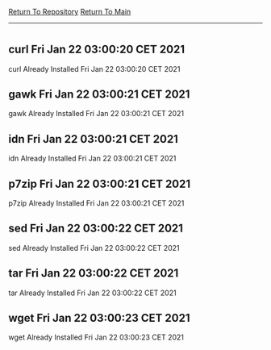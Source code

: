 [Return To Repository](https://github.com/bast69/piholeparser/)
[Return To Main](https://github.com/bast69/piholeparser/blob/master/RecentRunLogs/Mainlog.md)
____________________________________
# 
## curl Fri Jan 22 03:00:20 CET 2021
curl Already Installed Fri Jan 22 03:00:20 CET 2021
## gawk Fri Jan 22 03:00:21 CET 2021
gawk Already Installed Fri Jan 22 03:00:21 CET 2021
## idn Fri Jan 22 03:00:21 CET 2021
idn Already Installed Fri Jan 22 03:00:21 CET 2021
## p7zip Fri Jan 22 03:00:21 CET 2021
p7zip Already Installed Fri Jan 22 03:00:21 CET 2021
## sed Fri Jan 22 03:00:22 CET 2021
sed Already Installed Fri Jan 22 03:00:22 CET 2021
## tar Fri Jan 22 03:00:22 CET 2021
tar Already Installed Fri Jan 22 03:00:22 CET 2021
## wget Fri Jan 22 03:00:23 CET 2021
wget Already Installed Fri Jan 22 03:00:23 CET 2021
